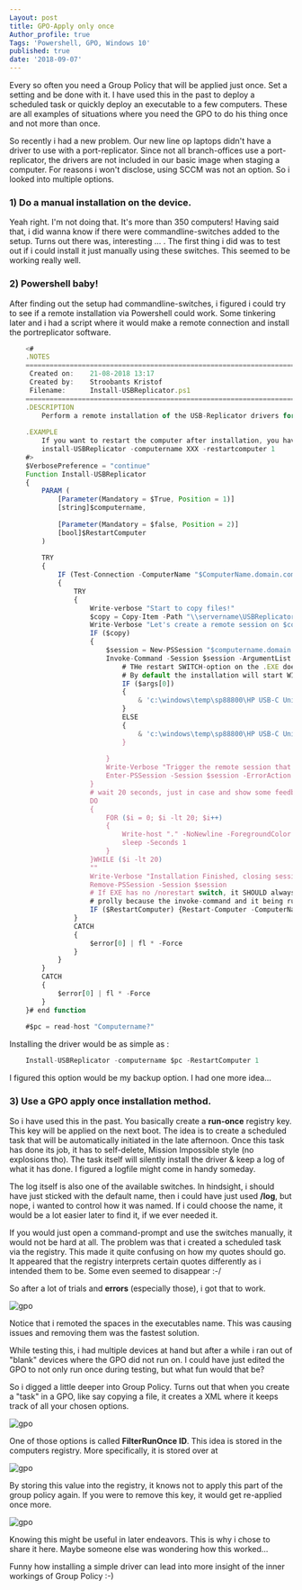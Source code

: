 ```yaml
---
Layout: post
title: GPO-Apply only once
Author_profile: true
Tags: 'Powershell, GPO, Windows 10'
published: true
date: '2018-09-07'
---
```


Every so often you need a Group Policy that will be applied just once.
Set a setting and be done with it. I have used this in the past to deploy a scheduled task or quickly deploy an executable to a few computers.
These are all examples of situations where you need the GPO to do his thing once and not more than once.

So recently i had a new problem. Our new line op laptops didn't have a driver to use with a port-replicator.
Since not all branch-offices use a port-replicator, the drivers are not included in our basic image when staging a computer.
For reasons i won't disclose, using SCCM was not an option. So i looked into multiple options.

### 1) Do a manual installation on the device.

Yeah right. I'm not doing that. It's more than 350 computers!
Having said that, i did wanna know if there were commandline-switches added to the setup.
Turns out there was, interesting ... . The first thing i did was to test out if i could install it just manually using these switches.
This seemed to be working really well.

### 2) Powershell baby!

After finding out the setup had commandline-switches, i figured i could try to see if a remote installation via Powershell could work.
Some tinkering  later and i had a script where it would make a remote connection and install the portreplicator software.

```javascript
	<#
	.NOTES
	===========================================================================
	 Created on:   	21-08-2018 13:17
	 Created by:   	Stroobants Kristof
	 Filename:     	Install-USBReplicator.ps1
	===========================================================================
	.DESCRIPTION
	    Perform a remote installation of the USB-Replicator drivers for the HP devices by opening a PS-Session.
	
	.EXAMPLE
	    If you want to restart the computer after installation, you have to specify it with the -restartcomputer parameter
	    install-USBReplicator -computername XXX -restartcomputer 1
	#>
	$VerbosePreference = "continue"
	Function Install-USBReplicator
	{
	    PARAM (
	        [Parameter(Mandatory = $True, Position = 1)]
	        [string]$computername,
	    
	        [Parameter(Mandatory = $false, Position = 2)]
	        [bool]$RestartComputer
	    )
	
	    TRY
	    {
	        IF (Test-Connection -ComputerName "$ComputerName.domain.com" -Count 3)
	        {
	            TRY
	            {
	                Write-verbose "Start to copy files!"
	                $copy = Copy-Item -Path "\\servername\USBReplicator\sp88800" -Destination "\\$computername.domain.com\c$\windows\temp\" -Recurse -Force -Verbose -PassThru -ErrorAction silentlyContinue
	                Write-Verbose "Let's create a remote session on $computername."
	                IF ($copy)
	                {
	                    $session = New-PSSession "$computername.domain.com"
	                    Invoke-Command -Session $session -ArgumentList $RestartComputer -ScriptBlock {
	                        # THe restart SWITCH-option on the .EXE does not alwyas seem to work. This is why i build in my own parameter.
	                        # By default the installation will start WITH the no-restart option
	                        IF ($args[0])
	                        {
	                            & 'c:\windows\temp\sp88800\HP USB-C Universal Dock Installer.exe' /SP- /VERYSILENT /SUPPRESSMSGBOXES /log="C:\ProgramData\COMPANYNAME\WORKSTATIONMANAGEMENT\LOGS\08_USBPortReplicator.txt"                           
	                        }
	                        ELSE
	                        { 
	                            & 'c:\windows\temp\sp88800\HP USB-C Universal Dock Installer.exe' /SP- /VERYSILENT /SUPPRESSMSGBOXES /NORESTART /log="C:\ProgramData\COMPANYNAME\WORKSTATIONMANAGEMENT\LOGS\08_USBPortReplicator.txt"
	                        }
	
	                    }
	                    Write-Verbose "Trigger the remote session that will start the installation."
	                    Enter-PSSession -Session $session -ErrorAction Stop
	                }
	                # wait 20 seconds, just in case and show some feedback to the user
	                DO
	                {
	                    FOR ($i = 0; $i -lt 20; $i++)
	                    {
	                        Write-host "." -NoNewline -ForegroundColor Yellow
	                        sleep -Seconds 1
	                    }
	                }WHILE ($i -lt 20)
	                ""
	                Write-Verbose "Installation Finished, closing session."
	                Remove-PSSession -Session $session
	                # If EXE has no /norestart switch, it SHOULD always restart after installation, but after testing it became clear this does not always work;
	                # prolly because the invoke-command and it being run in a different session
	                IF ($RestartComputer) {Restart-Computer -ComputerName $computername -Force} 
	            }
	            CATCH
	            {
	                $error[0] | fl * -Force
	            }
	        }
	    }
	    CATCH
	    {
	        $error[0] | fl * -Force
	    }
	}# end function
	
	#$pc = read-host "Computername?" 
```

Installing the driver would be as simple as :

```javascript
	Install-USBReplicator -computername $pc -RestartComputer 1
```

I figured this option would be my backup option. I had one more idea...

### 3) Use a GPO apply once installation method.

So i have used this in the past. You basically create a **run-once** registry key. This key will be applied on the next boot.
The idea is to create a scheduled task that will be automatically initiated in the late afternoon. Once this task has done its job, it has to self-delete, Mission Impossible style (no explosions tho).
The task itself will silently install the driver & keep a log of what it has done. I figured a logfile might come in handy someday.

The log itself is also one of the available switches. In hindsight, i should have just sticked with the default name, then i could have just used **/log**, but nope, i wanted to control how it was named. If i could choose the name, it would be a lot easier later to find it, if we ever needed it.

If you would just open a command-prompt and use the switches manually, it would not be hard at all. The problem was that i created a scheduled task via the registry.
This made it quite confusing on how my quotes should go. It appeared that the registry interprets certain quotes differently as i intended them to be. Some even seemed to disappear  :-/


So after a lot of trials and **errors** (especially those), i got that to work. 

![gpo]({{site.baseurl}}/assets/images/GPOapplyOnce/1.PNG)

Notice that i remoted the spaces in the executables name. This was causing issues and removing them was the fastest solution.

While testing this, i had multiple devices at hand but after a while i ran out of "blank" devices where the GPO did not run on.
I could have just edited the GPO to not only run once during testing, but what fun would that be?

So i digged a little deeper into Group Policy. Turns out that when you create a "task" in a GPO, like say copying a file, it creates a XML where it keeps track of all your chosen options.

![gpo]({{site.baseurl}}/assets/images/GPOapplyOnce/2.PNG)

One of those options is called **FilterRunOnce ID**. This idea is stored in the computers registry. More specifically, it is stored over at 

![gpo]({{site.baseurl}}/assets/images/GPOapplyOnce/3.PNG)

By storing this value into the registry, it knows not to apply this part of the group policy again.
If you were to remove this key, it would get re-applied once more.

![gpo]({{site.baseurl}}/assets/images/GPOapplyOnce/4.PNG)

Knowing this might be useful in later endeavors. This is why i chose to share it here.
Maybe someone else was wondering how this worked...

Funny how installing a simple driver can lead into more insight of the inner workings of Group Policy :-)


